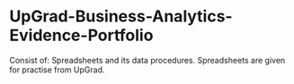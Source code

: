 # UpGrad-Business-Analytics-Evidence-Portfolio
Consist of: Spreadsheets and its data procedures.
Spreadsheets are given for practise from UpGrad.

